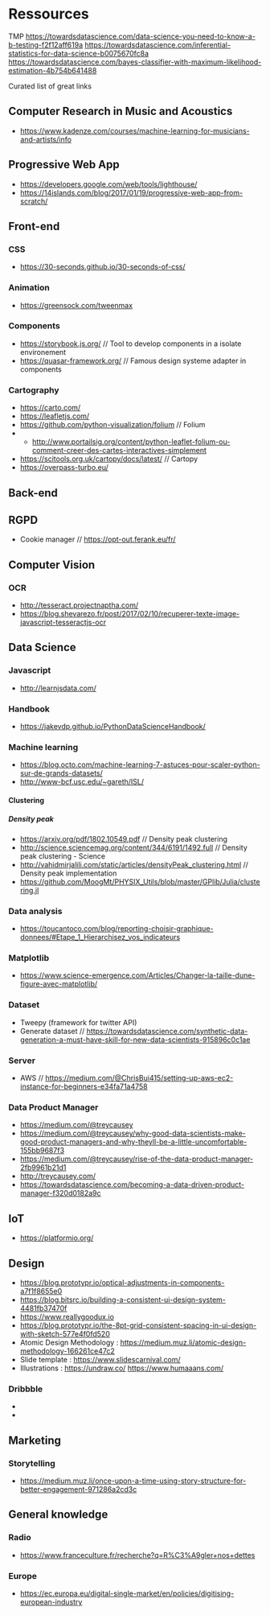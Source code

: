 # Ressources

TMP
https://towardsdatascience.com/data-science-you-need-to-know-a-b-testing-f2f12aff619a
https://towardsdatascience.com/inferential-statistics-for-data-science-b0075670fc8a
https://towardsdatascience.com/bayes-classifier-with-maximum-likelihood-estimation-4b754b641488

Curated list of great links

## Computer Research in Music and Acoustics
- https://www.kadenze.com/courses/machine-learning-for-musicians-and-artists/info

## Progressive Web App
- https://developers.google.com/web/tools/lighthouse/
- https://14islands.com/blog/2017/01/19/progressive-web-app-from-scratch/


## Front-end

### CSS

- https://30-seconds.github.io/30-seconds-of-css/

### Animation

- https://greensock.com/tweenmax

### Components

- https://storybook.js.org/   // Tool to develop components in a isolate environement
- https://quasar-framework.org/ // Famous design systeme adapter in components

### Cartography

- https://carto.com/
- https://leafletjs.com/
- https://github.com/python-visualization/folium // Folium
- - http://www.portailsig.org/content/python-leaflet-folium-ou-comment-creer-des-cartes-interactives-simplement 
- https://scitools.org.uk/cartopy/docs/latest/ // Cartopy
- https://overpass-turbo.eu/ 

## Back-end

## RGPD
- Cookie manager // https://opt-out.ferank.eu/fr/

## Computer Vision

### OCR

- http://tesseract.projectnaptha.com/
- https://blog.shevarezo.fr/post/2017/02/10/recuperer-texte-image-javascript-tesseractjs-ocr

## Data Science

### Javascript
- http://learnjsdata.com/

### Handbook
- https://jakevdp.github.io/PythonDataScienceHandbook/

### Machine learning
- https://blog.octo.com/machine-learning-7-astuces-pour-scaler-python-sur-de-grands-datasets/
- http://www-bcf.usc.edu/~gareth/ISL/ 

#### Clustering
##### Density peak
- https://arxiv.org/pdf/1802.10549.pdf // Density peak clustering 
- http://science.sciencemag.org/content/344/6191/1492.full // Density peak clustering - Science
- http://vahidmirjalili.com/static/articles/densityPeak_clustering.html // Density peak implementation
- https://github.com/MoogMt/PHYSIX_Utils/blob/master/GPlib/Julia/clustering.jl

### Data analysis
- https://toucantoco.com/blog/reporting-choisir-graphique-donnees/#Etape_1_Hierarchisez_vos_indicateurs

### Matplotlib
- https://www.science-emergence.com/Articles/Changer-la-taille-dune-figure-avec-matplotlib/

### Dataset
- Tweepy (framework for twitter API)
- Generate dataset // https://towardsdatascience.com/synthetic-data-generation-a-must-have-skill-for-new-data-scientists-915896c0c1ae

### Server
- AWS // https://medium.com/@ChrisBui415/setting-up-aws-ec2-instance-for-beginners-e34fa71a4758

### Data Product Manager
- https://medium.com/@treycausey
- https://medium.com/@treycausey/why-good-data-scientists-make-good-product-managers-and-why-theyll-be-a-little-uncomfortable-155bb9687f3
- https://medium.com/@treycausey/rise-of-the-data-product-manager-2fb9961b21d1
- http://treycausey.com/
- https://towardsdatascience.com/becoming-a-data-driven-product-manager-f320d0182a9c

## IoT
- https://platformio.org/

## Design

- https://blog.prototypr.io/optical-adjustments-in-components-a7f1f8655e0
- https://blog.bitsrc.io/building-a-consistent-ui-design-system-4481fb37470f
- https://www.reallygoodux.io
- https://blog.prototypr.io/the-8pt-grid-consistent-spacing-in-ui-design-with-sketch-577e4f0fd520
- Atomic Design Methodology : https://medium.muz.li/atomic-design-methodology-166261ce47c2
- Slide template : https://www.slidescarnival.com/
- Illustrations : https://undraw.co/ https://www.humaaans.com/

### Dribbble
- 
- 

## Marketing

### Storytelling
- https://medium.muz.li/once-upon-a-time-using-story-structure-for-better-engagement-971286a2cd3c

## General knowledge

### Radio
- https://www.franceculture.fr/recherche?q=R%C3%A9gler+nos+dettes

### Europe
- https://ec.europa.eu/digital-single-market/en/policies/digitising-european-industry
